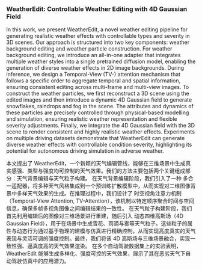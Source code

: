 ### WeatherEdit: Controllable Weather Editing with 4D Gaussian Field

In this work, we present WeatherEdit, a novel weather editing pipeline for generating realistic weather effects with controllable types and severity in 3D scenes. Our approach is structured into two key components: weather background editing and weather particle construction. For weather background editing, we introduce an all-in-one adapter that integrates multiple weather styles into a single pretrained diffusion model, enabling the generation of diverse weather effects in 2D image backgrounds. During inference, we design a Temporal-View (TV-) attention mechanism that follows a specific order to aggregate temporal and spatial information, ensuring consistent editing across multi-frame and multi-view images. To construct the weather particles, we first reconstruct a 3D scene using the edited images and then introduce a dynamic 4D Gaussian field to generate snowflakes, raindrops and fog in the scene. The attributes and dynamics of these particles are precisely controlled through physical-based modelling and simulation, ensuring realistic weather representation and flexible severity adjustments. Finally, we integrate the 4D Gaussian field with the 3D scene to render consistent and highly realistic weather effects. Experiments on multiple driving datasets demonstrate that WeatherEdit can generate diverse weather effects with controllable condition severity, highlighting its potential for autonomous driving simulation in adverse weather.

本文提出了 WeatherEdit，一个新颖的天气编辑管线，能够在三维场景中生成真实感强、类型与强度均可控制的天气效果。我们的方法主要包括两个关键组成部分：天气背景编辑与天气粒子构建。
在天气背景编辑阶段，我们引入了一种 多合一适配器，将多种天气风格集成到一个预训练扩散模型中，从而实现对二维图像背景中多样天气效果的生成。在推理过程中，我们设计了 时空视角注意力机制（Temporal-View Attention, TV-Attention），该机制以特定顺序聚合时间与空间信息，确保多帧多视角图像之间编辑结果的一致性。
在天气粒子构建阶段，我们首先利用编辑后的图像对三维场景进行重建，随后引入 动态四维高斯场（4D Gaussian Field），用于在场景中生成雪花、雨滴与雾等天气粒子。这些粒子的属性与动态行为通过基于物理的建模与仿真进行精确控制，从而实现高度真实的天气表现与灵活可调的强度控制。最终，我们将该 4D 高斯场与三维场景融合，实现一致性强、逼真度高的天气效果渲染。
在多个自动驾驶数据集上的实验表明，WeatherEdit 能够生成多样化、强度可控的天气效果，展示了其在恶劣天气下自动驾驶仿真中的应用潜力。
